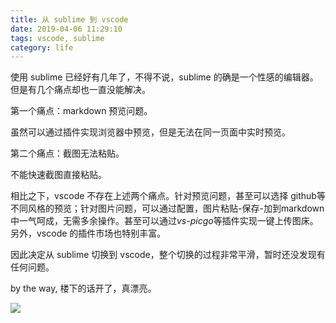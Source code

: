 ```yaml
---
title: 从 sublime 到 vscode
date: 2019-04-06 11:29:10
tags: vscode, sublime
category: life
---
```


使用 sublime 已经好有几年了，不得不说，sublime 的确是一个性感的编辑器。但是有几个痛点却也一直没能解决。
<!--more-->

第一个痛点：markdown 预览问题。


虽然可以通过插件实现浏览器中预览，但是无法在同一页面中实时预览。

第二个痛点：截图无法粘贴。

不能快速截图直接粘贴。

相比之下，vscode 不存在上述两个痛点。针对预览问题，甚至可以选择 github等不同风格的预览；针对图片问题，可以通过配置，图片粘贴-保存-加到markdown中一气呵成，无需多余操作。甚至可以通过*vs-picgo*等插件实现一键上传图床。
另外，vscode 的插件市场也特别丰富。

因此决定从 sublime 切换到 vscode，整个切换的过程非常平滑，暂时还没发现有任何问题。

by the way, 楼下的话开了，真漂亮。

![](https://i.loli.net/2019/04/06/5ca825147487f.jpg)

